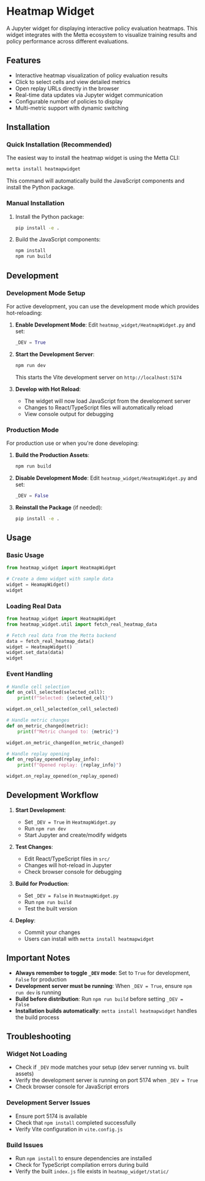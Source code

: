 # Heatmap Widget

A Jupyter widget for displaying interactive policy evaluation heatmaps. This widget integrates with the Metta ecosystem to visualize training results and policy performance across different evaluations.

## Features

- Interactive heatmap visualization of policy evaluation results
- Click to select cells and view detailed metrics
- Open replay URLs directly in the browser
- Real-time data updates via Jupyter widget communication
- Configurable number of policies to display
- Multi-metric support with dynamic switching

## Installation

### Quick Installation (Recommended)

The easiest way to install the heatmap widget is using the Metta CLI:

```bash
metta install heatmapwidget
```

This command will automatically build the JavaScript components and install the Python package.

### Manual Installation

1. Install the Python package:
   ```bash
   pip install -e .
   ```

2. Build the JavaScript components:
   ```bash
   npm install
   npm run build
   ```

## Development

### Development Mode Setup

For active development, you can use the development mode which provides hot-reloading:

1. **Enable Development Mode**:
   Edit `heatmap_widget/HeatmapWidget.py` and set:
   ```python
   _DEV = True
   ```

2. **Start the Development Server**:
   ```bash
   npm run dev
   ```
   This starts the Vite development server on `http://localhost:5174`

3. **Develop with Hot Reload**:
   - The widget will now load JavaScript from the development server
   - Changes to React/TypeScript files will automatically reload
   - View console output for debugging

### Production Mode

For production use or when you're done developing:

1. **Build the Production Assets**:
   ```bash
   npm run build
   ```

2. **Disable Development Mode**:
   Edit `heatmap_widget/HeatmapWidget.py` and set:
   ```python
   _DEV = False
   ```

3. **Reinstall the Package** (if needed):
   ```bash
   pip install -e .
   ```

## Usage

### Basic Usage

```python
from heatmap_widget import HeatmapWidget

# Create a demo widget with sample data
widget = HeamapWidget()
widget
```

### Loading Real Data

```python
from heatmap_widget import HeatmapWidget
from heatmap_widget.util import fetch_real_heatmap_data

# Fetch real data from the Metta backend
data = fetch_real_heatmap_data()
widget = HeatmapWidget()
widget.set_data(data)
widget
```

### Event Handling

```python
# Handle cell selection
def on_cell_selected(selected_cell):
    print(f"Selected: {selected_cell}")

widget.on_cell_selected(on_cell_selected)

# Handle metric changes
def on_metric_changed(metric):
    print(f"Metric changed to: {metric}")

widget.on_metric_changed(on_metric_changed)

# Handle replay opening
def on_replay_opened(replay_info):
    print(f"Opened replay: {replay_info}")

widget.on_replay_opened(on_replay_opened)
```

## Development Workflow

1. **Start Development**:
   - Set `_DEV = True` in `HeatmapWidget.py`
   - Run `npm run dev`
   - Start Jupyter and create/modify widgets

2. **Test Changes**:
   - Edit React/TypeScript files in `src/`
   - Changes will hot-reload in Jupyter
   - Check browser console for debugging

3. **Build for Production**:
   - Set `_DEV = False` in `HeatmapWidget.py`
   - Run `npm run build`
   - Test the built version

4. **Deploy**:
   - Commit your changes
   - Users can install with `metta install heatmapwidget`


## Important Notes

- **Always remember to toggle `_DEV` mode**: Set to `True` for development, `False` for production
- **Development server must be running**: When `_DEV = True`, ensure `npm run dev` is running
- **Build before distribution**: Run `npm run build` before setting `_DEV = False`
- **Installation builds automatically**: `metta install heatmapwidget` handles the build process

## Troubleshooting

### Widget Not Loading
- Check if `_DEV` mode matches your setup (dev server running vs. built assets)
- Verify the development server is running on port 5174 when `_DEV = True`
- Check browser console for JavaScript errors

### Development Server Issues
- Ensure port 5174 is available
- Check that `npm install` completed successfully
- Verify Vite configuration in `vite.config.js`

### Build Issues
- Run `npm install` to ensure dependencies are installed
- Check for TypeScript compilation errors during build
- Verify the built `index.js` file exists in `heatmap_widget/static/`
